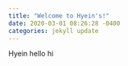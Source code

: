 ```yaml
---
title: "Welcome to Hyein's!"
date: 2020-03-01 08:26:28 -0400
categories: jekyll update
---
```

Hyein hello hi 

